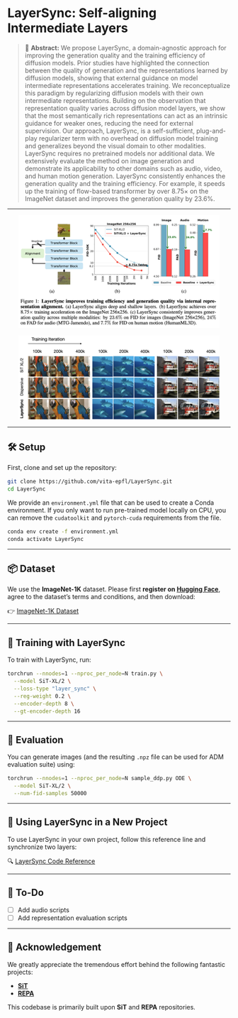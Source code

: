 # LayerSync: Self-aligning Intermediate Layers

> 🧠 **Abstract:**
> We propose LayerSync, a domain-agnostic approach for improving the generation quality and the training efficiency of diffusion models. Prior studies have highlighted the connection between the quality of generation and the representations learned by diffusion models, showing that external guidance on model intermediate representations accelerates training. We reconceptualize this paradigm by regularizing diffusion models with their own intermediate representations. Building on the observation that representation quality varies across diffusion model layers, we show that the most semantically rich representations can act as an intrinsic guidance for weaker ones, reducing the need for external supervision. Our approach, LayerSync, is a self-sufficient, plug-and-play regularizer term with no overhead on diffusion model training and generalizes beyond the visual domain to other modalities. LayerSync requires no pretrained models nor additional data. We extensively evaluate the method on image generation and demonstrate its applicability to other domains such as audio, video, and human motion generation. LayerSync consistently enhances the generation quality and the training efficiency. For example, it speeds up the training of flow-based transformer by over 8.75$\times$ on the ImageNet dataset and improves the generation quality by 23.6\%. 

---

<p align="center">
  <img src="visuals/pull-figure.png" alt="Pull Figure" width="90%">
</p>

<p align="center">
  <img src="visuals/progress-main.png" alt="Pull Figure" width="90%">
</p>

---

## 🛠️ Setup

First, clone and set up the repository:

```bash
git clone https://github.com/vita-epfl/LayerSync.git
cd LayerSync
```

We provide an `environment.yml` file that can be used to create a Conda environment.
If you only want to run pre-trained model locally on CPU, you can remove the `cudatoolkit` and `pytorch-cuda` requirements from the file.

```bash
conda env create -f environment.yml
conda activate LayerSync
```

---

## 📦 Dataset

We use the **ImageNet-1K** dataset.
Please first **register on [Hugging Face](https://huggingface.co/)**, agree to the dataset’s terms and conditions, and then download:

👉 [ImageNet-1K Dataset](https://huggingface.co/datasets/imagenet-1k)

---

## 🚀 Training with LayerSync

To train with LayerSync, run:

```bash
torchrun --nnodes=1 --nproc_per_node=N train.py \
  --model SiT-XL/2 \
  --loss-type "layer_sync" \
  --reg-weight 0.2 \
  --encoder-depth 8 \
  --gt-encoder-depth 16
```

---

## 🧩 Evaluation

You can generate images (and the resulting `.npz` file can be used for ADM evaluation suite) using:

```bash
torchrun --nnodes=1 --nproc_per_node=N sample_ddp.py ODE \
  --model SiT-XL/2 \
  --num-fid-samples 50000
```

---

## 🔗 Using LayerSync in a New Project

To use LayerSync in your own project, follow this reference line and synchronize two layers:

🔍 [LayerSync Code Reference](https://github.com/vita-epfl/LayerSync/blob/35e82bde4a80a942ef8226c190c4748b5269dad5/transport/transport.py#L167)

---

## 🧭 To-Do

* [ ] Add audio scripts
* [ ] Add representation evaluation scripts

---

## 🙏 Acknowledgement

We greatly appreciate the tremendous effort behind the following fantastic projects:

* [**SiT**](https://github.com/willisma/SiT)
* [**REPA**](https://github.com/sihyun-yu/REPA.git) 

This codebase is primarily built upon **SiT** and **REPA** repositories.


